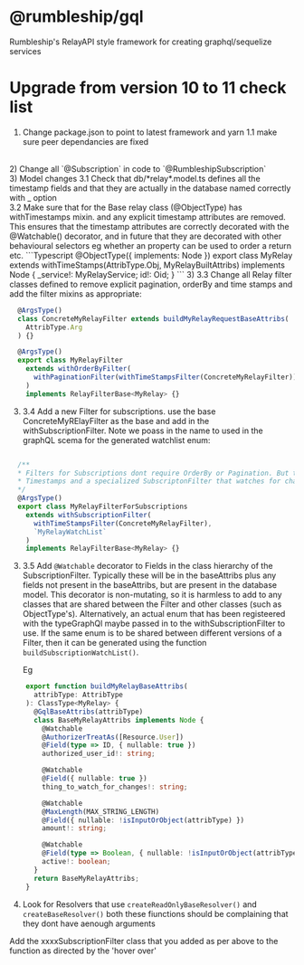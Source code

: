 # @rumbleship/gql
Rumbleship's RelayAPI style framework for creating graphql/sequelize  services


# Upgrade from version 10 to 11 check list

1) Change package.json to point to latest framework and yarn
  1.1 make sure peer dependancies are fixed
<br>
2) Change all `@Subscription` in code to `@RumbleshipSubscription`
<br>
3) Model changes
  3.1 Check that db/*relay*.model.ts defines all the timestamp fields and that they are actually in the database named correctly with _ option <br>
  3.2 Make sure that for the Base relay class (@ObjectType) has withTimestamps mixin. and any explicit  timestamp attributes are removed. <br>
  This ensures that the timestamp attributes are correctly decorated with the @Watchable() decorator, and in future that they are decorated with other behavioural selectors eg whether an property can be used to order a return etc.
```Typescript
          @ObjectType({ implements: Node })
            export class MyRelay extends withTimeStamps(AttribType.Obj, MyRelayBuiltAttribs)
            implements Node<MyRelay> {
            _service!: MyRelayService;
            id!: Oid;
          }
```
3)
    3.3 Change all Relay filter classes defined to remove explicit pagination, orderBy and time stamps and add the filter mixins as appropriate:

```Typescript
  @ArgsType()
  class ConcreteMyRelayFilter extends buildMyRelayRequestBaseAttribs(
    AttribType.Arg
  ) {}

  @ArgsType()
  export class MyRelayFilter
    extends withOrderByFilter(
      withPaginationFilter(withTimeStampsFilter(ConcreteMyRelayFilter))
    )
    implements RelayFilterBase<MyRelay> {}
```
3)
    3.4 Add a new Filter for subscriptions. use the base ConcreteMyRElayFilter as the base and add in the withSubscriptionFilter. Note we poass in the name to used in the graphQL scema for the generated watchlist enum: 
```Typescript

  /**
  * Filters for Subscriptions dont require OrderBy or Pagination. But they can use
  * Timestamps and a specialized SubscriptonFilter that watches for changes in attributes
  */
  @ArgsType()
  export class MyRelayFilterForSubscriptions
    extends withSubscriptionFilter(
      withTimeStampsFilter(ConcreteMyRelayFilter),
      `MyRelayWatchList` 
    )
    implements RelayFilterBase<MyRelay> {}
```
3)
    3.5 Add `@Watchable` decorator to Fields in the class hierarchy of the SubscriptionFilter. Typically these will be in the baseAttribs plus any fields not present in the baseAttribs, but are present in the database model. This decorator is non-mutating, so it is harmless to add to any classes that are shared between the Filter and other classes (such as ObjectType's). Alternatively, an actual enum that has been registeered with the typeGraphQl maybe passed in to the withSubscriptionFilter to use. If the same enum is to be shared between different versions of a Filter, then it can be generated using the function  `buildSubscriptionWatchList()`.

    Eg
```Typescript
    export function buildMyRelayBaseAttribs(
      attribType: AttribType
    ): ClassType<MyRelay> {
      @GqlBaseAttribs(attribType)
      class BaseMyRelayAttribs implements Node {
        @Watchable
        @AuthorizerTreatAs([Resource.User])
        @Field(type => ID, { nullable: true })
        authorized_user_id!: string;

        @Watchable
        @Field({ nullable: true })
        thing_to_watch_for_changes!: string;

        @Watchable
        @MaxLength(MAX_STRING_LENGTH)
        @Field({ nullable: !isInputOrObject(attribType) })
        amount!: string;

        @Watchable
        @Field(type => Boolean, { nullable: !isInputOrObject(attribType) })
        active!: boolean;
      }
      return BaseMyRelayAttribs;
    }
```
4) Look for Resolvers that use `createReadOnlyBaseResolver()` and `createBaseResolver()` both these fiunctions should be complaining that they dont have aenough arguments

Add the xxxxSubscriptionFilter class that you added as per above to the function as directed by the 'hover over'